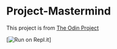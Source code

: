 # Project-Mastermind
This project is from [The Odin Project](https://www.theodinproject.com/lessons/ruby-mastermind)

[![Run on Repl.it](https://replit.com/@NakiATA/Project-Mastermind?v=1)]